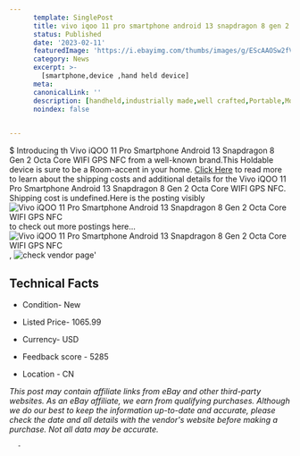 ```yaml
---
      template: SinglePost
      title: vivo iqoo 11 pro smartphone android 13 snapdragon 8 gen 2 octa core wifi gps nfc
      status: Published
      date: '2023-02-11'
      featuredImage: 'https://i.ebayimg.com/thumbs/images/g/EScAAOSw2fVj3dW5/s-l225.jpg'
      category: News
      excerpt: >-
        [smartphone,device ,hand held device]
      meta:
      canonicalLink: ''
      description: [handheld,industrially made,well crafted,Portable,Mobile,Compact,Convenient,Lightweight,Maneuverable,Man-portable,Miniature,Carriable,Hand-held,Light,Holdable,Transportable,Mobile device,Pocket-sized,On-the-go,Wireless,Cordless,Compact size,Convenient size, smartphone,device ,hand held device]
      noindex: false
      

---
```

$
      Introducing th Vivo iQOO 11 Pro Smartphone Android 13 Snapdragon 8 Gen 2 Octa Core WIFI GPS NFC from a well-known brand.This Holdable device  is sure to be a Room-accent in your home. [Click Here](https://www.ebay.com/itm/155392138749?hash=item242e17ddfd%3Ag%3AEScAAOSw2fVj3dW5&mkevt=1&mkcid=1&mkrid=711-53200-19255-0&campid=%253CePNCampaignId%253E&customid=%253CreferenceId%253E&toolid=10049) to read more to learn about the shipping costs and additional details for the Vivo iQOO 11 Pro Smartphone Android 13 Snapdragon 8 Gen 2 Octa Core WIFI GPS NFC. Shipping cost is undefined.Here is the posting visibly ![Vivo iQOO 11 Pro Smartphone Android 13 Snapdragon 8 Gen 2 Octa Core WIFI GPS NFC](https://i.ebayimg.com/thumbs/images/g/EScAAOSw2fVj3dW5/s-l225.jpg) to check out more postings here... ![Vivo iQOO 11 Pro Smartphone Android 13 Snapdragon 8 Gen 2 Octa Core WIFI GPS NFC](https://i.ebayimg.com/images/g/EScAAOSw2fVj3dW5/s-l960.jpg), ![check vendor page](https://origin-galleryplus.ebayimg.com/ws/web/155392138749_2_0_1/225x225.jpg,https://origin-galleryplus.ebayimg.com/ws/web/155392138749_3_0_1/225x225.jpg,https://origin-galleryplus.ebayimg.com/ws/web/155392138749_4_0_1/225x225.jpg,https://origin-galleryplus.ebayimg.com/ws/web/155392138749_5_0_1/225x225.jpg,https://origin-galleryplus.ebayimg.com/ws/web/155392138749_6_0_1/225x225.jpg,https://origin-galleryplus.ebayimg.com/ws/web/155392138749_7_0_1/225x225.jpg)'

      

 ## Technical Facts 



     
      

 - Condition- New 


      

 - Listed Price- 1065.99 


      

 - Currency- USD 


      

 - Feedback score - 5285 


      

 - Location - CN 


      
      

 *_This post may contain affiliate links from eBay and other third-party websites. As an eBay affiliate, we earn from qualifying purchases. Although we do our best to keep the information up-to-date and accurate, please check the date and all details with the vendor's website before making a purchase. Not all data may be accurate._*




      -
